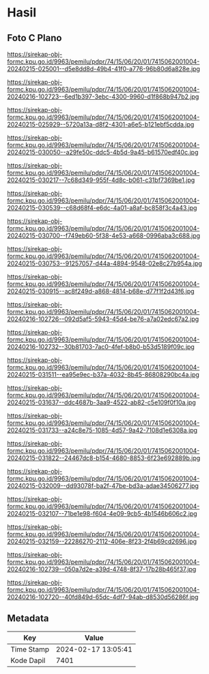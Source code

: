# Hasil

## Foto C Plano

https://sirekap-obj-formc.kpu.go.id/9963/pemilu/pdpr/74/15/06/20/01/7415062001004-20240215-025001--d5e8dd8d-49b4-41f0-a776-96b80d6a828e.jpg

https://sirekap-obj-formc.kpu.go.id/9963/pemilu/pdpr/74/15/06/20/01/7415062001004-20240216-102723--6ed1b397-3ebc-4300-9960-d1f868b947b2.jpg

https://sirekap-obj-formc.kpu.go.id/9963/pemilu/pdpr/74/15/06/20/01/7415062001004-20240215-025929--5720a13a-d8f2-4301-a6e5-b121ebf5cdda.jpg

https://sirekap-obj-formc.kpu.go.id/9963/pemilu/pdpr/74/15/06/20/01/7415062001004-20240215-030050--a29fe50c-ddc5-4b5d-9a45-b61570edf40c.jpg

https://sirekap-obj-formc.kpu.go.id/9963/pemilu/pdpr/74/15/06/20/01/7415062001004-20240215-030217--7c68d349-955f-4d8c-b061-c31bf7369be1.jpg

https://sirekap-obj-formc.kpu.go.id/9963/pemilu/pdpr/74/15/06/20/01/7415062001004-20240215-030539--c68d68f4-e6dc-4a01-a8af-bc858f3c4a43.jpg

https://sirekap-obj-formc.kpu.go.id/9963/pemilu/pdpr/74/15/06/20/01/7415062001004-20240215-030700--f749eb60-5f38-4e53-a668-0996aba3c688.jpg

https://sirekap-obj-formc.kpu.go.id/9963/pemilu/pdpr/74/15/06/20/01/7415062001004-20240215-030753--91257057-d44a-4894-9548-02e8c27b954a.jpg

https://sirekap-obj-formc.kpu.go.id/9963/pemilu/pdpr/74/15/06/20/01/7415062001004-20240215-030915--ac8f249d-a868-4814-b68e-d77f1f2d43f6.jpg

https://sirekap-obj-formc.kpu.go.id/9963/pemilu/pdpr/74/15/06/20/01/7415062001004-20240216-102726--092d5af5-5943-45d4-be76-a7a02edc67a2.jpg

https://sirekap-obj-formc.kpu.go.id/9963/pemilu/pdpr/74/15/06/20/01/7415062001004-20240216-102732--30b81703-7ac0-4fef-b8b0-b53d5189f09c.jpg

https://sirekap-obj-formc.kpu.go.id/9963/pemilu/pdpr/74/15/06/20/01/7415062001004-20240215-031511--ea95e9ec-b37a-4032-8b45-86808290bc4a.jpg

https://sirekap-obj-formc.kpu.go.id/9963/pemilu/pdpr/74/15/06/20/01/7415062001004-20240215-031637--ddc4687b-3aa9-4522-ab82-c5e109f0f10a.jpg

https://sirekap-obj-formc.kpu.go.id/9963/pemilu/pdpr/74/15/06/20/01/7415062001004-20240215-031733--a24c8e75-1085-4d57-9a42-7108d1e6308a.jpg

https://sirekap-obj-formc.kpu.go.id/9963/pemilu/pdpr/74/15/06/20/01/7415062001004-20240215-031822--24467dc8-b154-4680-8853-6f23e692889b.jpg

https://sirekap-obj-formc.kpu.go.id/9963/pemilu/pdpr/74/15/06/20/01/7415062001004-20240215-032009--dd93078f-ba2f-47be-bd3a-adae34506277.jpg

https://sirekap-obj-formc.kpu.go.id/9963/pemilu/pdpr/74/15/06/20/01/7415062001004-20240215-032107--71be1e98-f604-4e09-9cb5-4b1546b606c2.jpg

https://sirekap-obj-formc.kpu.go.id/9963/pemilu/pdpr/74/15/06/20/01/7415062001004-20240215-032159--22286270-2112-406e-8f23-2f4b69cd2696.jpg

https://sirekap-obj-formc.kpu.go.id/9963/pemilu/pdpr/74/15/06/20/01/7415062001004-20240216-102739--050a7d2e-a39d-4748-8f37-17b28b465f37.jpg

https://sirekap-obj-formc.kpu.go.id/9963/pemilu/pdpr/74/15/06/20/01/7415062001004-20240216-102720--40fd849d-65dc-4df7-94ab-d8530d56286f.jpg


## Metadata

| Key        | Value               |
| ---------- | ------------------- |
| Time Stamp | 2024-02-17 13:05:41 |
| Kode Dapil | 7401                |



